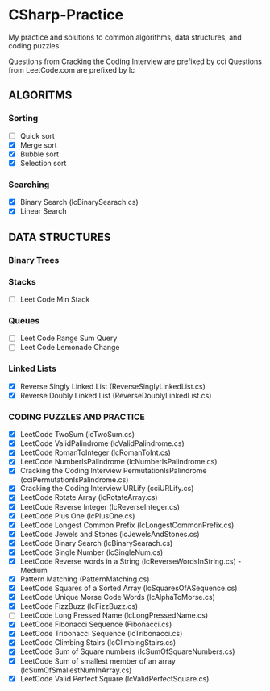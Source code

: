 # CSharp-Practice
My practice and solutions to common algorithms, data structures, and coding puzzles.

Questions from Cracking the Coding Interview are prefixed by cci
Questions from LeetCode.com are prefixed by lc

ALGORITMS
---------
### Sorting
- [ ] Quick sort
- [X] Merge sort
- [X] Bubble sort
- [X] Selection sort
### Searching
- [X] Binary Search (lcBinarySearach.cs)
- [X] Linear Search

DATA STRUCTURES
---------------
### Binary Trees
### Stacks
- [ ] Leet Code Min Stack
### Queues
- [ ] Leet Code Range Sum Query
- [ ] Leet Code Lemonade Change
### Linked Lists
- [X] Reverse Singly Linked List (ReverseSinglyLinkedList.cs)
- [X] Reverse Doubly Linked List (ReverseDoublyLinkedList.cs)

### CODING PUZZLES AND PRACTICE

- [X] LeetCode TwoSum (lcTwoSum.cs)
- [X] LeetCode ValidPalindrome (lcValidPalindrome.cs)
- [X] LeetCode RomanToInteger (lcRomanToInt.cs)
- [X] LeetCode NumberIsPalindrome (lcNumberIsPalindrome.cs)
- [X] Cracking the Coding Interview PermutationIsPalindrome (cciPermutationIsPalindrome.cs)
- [X] Cracking the Coding Interview URLify (cciURLify.cs)
- [X] LeetCode Rotate Array (lcRotateArray.cs)
- [X] LeetCode Reverse Integer (lcReverseInteger.cs)
- [X] LeetCode Plus One (lcPlusOne.cs)
- [X] LeetCode Longest Common Prefix (lcLongestCommonPrefix.cs)
- [X] LeetCode Jewels and Stones (lcJewelsAndStones.cs)
- [X] LeetCode Binary Search (lcBinarySearach.cs)
- [X] LeetCode Single Number (lcSingleNum.cs)
- [X] LeetCode Reverse words in a String (lcReverseWordsInString.cs) - Medium
- [X] Pattern Matching (PatternMatching.cs)
- [X] LeetCode Squares of a Sorted Array (lcSquaresOfASequence.cs)
- [X] LeetCode Unique Morse Code Words (lcAlphaToMorse.cs)
- [X] LeetCode FizzBuzz (lcFizzBuzz.cs)
- [ ] LeetCode Long Pressed Name (lcLongPressedName.cs)
- [X] LeetCode Fibonacci Sequence (Fibonacci.cs)
- [X] LeetCode Tribonacci Sequence (lcTribonacci.cs)
- [X] LeetCode Climbing Stairs (lcClimbingStairs.cs)
- [X] LeetCode Sum of Square numbers (lcSumOfSquareNumbers.cs)
- [X] LeetCode Sum of smallest member of an array (lcSumOfSmallestNumInArray.cs)
- [X] LeetCode Valid Perfect Square (lcValidPerfectSquare.cs)
